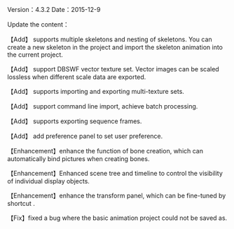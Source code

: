 Version：4.3.2
Date：2015-12-9

Update the content：

【Add】 supports multiple skeletons and nesting of skeletons. You can create a new skeleton in the project and import the skeleton animation into the current project.

【Add】 support DBSWF vector texture set. Vector images can be scaled lossless when different scale data are exported.

【Add】  supports importing and exporting multi-texture sets.

【Add】  support command line import, achieve batch processing.

【Add】 supports exporting sequence frames.

【Add】  add preference panel to set user preference.

【Enhancement】enhance the function of bone creation, which can automatically bind pictures when creating bones.

【Enhancement】Enhanced scene tree and timeline to control the visibility of individual display objects.

【Enhancement】enhance the transform panel, which can be fine-tuned by shortcut .

【Fix】fixed a bug where the basic animation project could not be saved as.